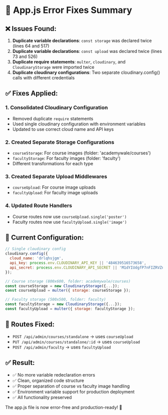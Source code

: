 # 🔧 App.js Error Fixes Summary

## ❌ **Issues Found:**

1. **Duplicate variable declarations**: `const storage` was declared twice (lines 64 and 517)
2. **Duplicate variable declarations**: `const upload` was declared twice (lines 73 and 526)
3. **Duplicate require statements**: `multer`, `cloudinary`, and `CloudinaryStorage` were imported twice
4. **Duplicate cloudinary configurations**: Two separate cloudinary.config() calls with different credentials

## ✅ **Fixes Applied:**

### 1. **Consolidated Cloudinary Configuration**

- Removed duplicate `require` statements
- Used single cloudinary configuration with environment variables
- Updated to use correct cloud name and API keys

### 2. **Created Separate Storage Configurations**

- `courseStorage`: For course images (folder: 'academywale/courses')
- `facultyStorage`: For faculty images (folder: 'faculty')
- Different transformations for each type

### 3. **Created Separate Upload Middlewares**

- `courseUpload`: For course image uploads
- `facultyUpload`: For faculty image uploads

### 4. **Updated Route Handlers**

- Course routes now use `courseUpload.single('poster')`
- Faculty routes now use `facultyUpload.single('image')`

## 📁 **Current Configuration:**

```javascript
// Single cloudinary config
cloudinary.config({
  cloud_name: 'drlqhsjgm',
  api_key: process.env.CLOUDINARY_API_KEY || '484639516573658',
  api_secret: process.env.CLOUDINARY_API_SECRET || 'M1dYIUdgfP7nFIZRVZnL8Jrh7E4'
});

// Course storage (800x600, folder: academywale/courses)
const courseStorage = new CloudinaryStorage({...});
const courseUpload = multer({ storage: courseStorage });

// Faculty storage (500x500, folder: faculty)
const facultyStorage = new CloudinaryStorage({...});
const facultyUpload = multer({ storage: facultyStorage });
```

## 🎯 **Routes Fixed:**

- `POST /api/admin/courses/standalone` → uses `courseUpload`
- `PUT /api/admin/courses/standalone/:id` → uses `courseUpload`
- `POST /api/admin/faculty` → uses `facultyUpload`

## ✅ **Result:**

- ✅ No more variable redeclaration errors
- ✅ Clean, organized code structure
- ✅ Proper separation of course vs faculty image handling
- ✅ Environment variable support for production deployment
- ✅ All functionality preserved

The app.js file is now error-free and production-ready! 🎉
